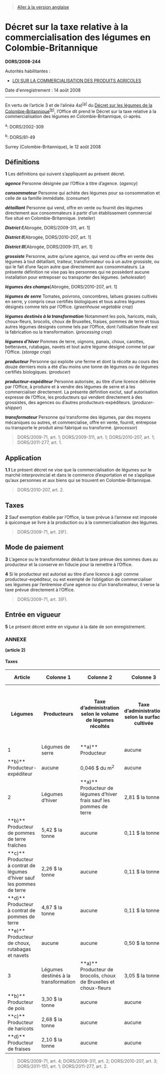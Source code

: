 > [Aller à la version anglaise](/en/Regulations/Statutory%20Orders%20and%20Regulations/2008/244.md)

# Décret sur la taxe relative à la commercialisation des légumes en Colombie-Britannique

**DORS/2008-244**

Autorités habilitantes : 
- [LOI SUR LA COMMERCIALISATION DES PRODUITS AGRICOLES](/fr/Lois/Lois%20révisées%20du%20Canada/A/A-6.md)

Date d'enregistrement : 14 août 2008

----------

En vertu de l’article 3 et de l’alinéa 4a)<sup><a href='#nbp_610908-F_hq_4786'>[a]</a></sup> du [Décret sur les légumes de la Colombie-Britannique](/fr/Règlements/Décrets,%20ordonnances%20et%20règlements%20statutaires/81/49.md)<sup><a href='#nbp_610908-F_hq_4273'>[b]</a></sup>, l’Office dit prend le Décret sur la taxe relative à la commercialisation des légumes en Colombie-Britannique, ci-après.

<a name='nbp_610908-F_hq_4786'><sup>a</sup></a>: DORS/2002-309<br />

<a name='nbp_610908-F_hq_4273'><sup>b</sup></a>: DORS/81-49<br />

Surrey (Colombie-Britannique), le 12 août 2008




## Définitions


**1** Les définitions qui suivent s’appliquent au présent décret.

***agence*** Personne désignée par l’Office à titre d’agence. (*agency*)

***consommateur*** Personne qui achète des légumes pour sa consommation et celle de sa famille immédiate. (*consumer*)

***détaillant*** Personne qui vend, offre en vente ou fournit des légumes directement aux consommateurs à partir d’un établissement commercial fixe situé en Colombie-Britannique. (*retailer*)

***District I***[Abrogée, DORS/2009-311, art. 1]

***District II***[Abrogée, DORS/2010-207, art. 1]

***District III***[Abrogée, DORS/2009-311, art. 1]

***grossiste*** Personne, autre qu’une agence, qui vend ou offre en vente des légumes à tout détaillant, traiteur, transformateur ou à un autre grossiste, ou qui le fait d’une façon autre que directement aux consommateurs. La présente définition ne vise pas les personnes qui ne possèdent aucune installation pour entreposer ou transporter des légumes. (*wholesaler*)

***légumes des champs***[Abrogée, DORS/2010-207, art. 1]

***légumes de serre*** Tomates, poivrons, concombres, laitues grasses cultivés en serre, y compris ceux certifiés biologiques et tous autres légumes désignés comme tels par l’Office. (*greenhouse vegetable crop*)

***légumes destinés à la transformation*** Notamment les pois, haricots, maïs, choux-fleurs, brocolis, choux de Bruxelles, fraises, pommes de terre et tous autres légumes désignés comme tels par l’Office, dont l’utilisation finale est la fabrication ou la transformation. (*processing crop*)

***légumes d’hiver*** Pommes de terre, oignons, panais, choux, carottes, betteraves, rutabagas, navets et tout autre légume désigné comme tel par l’Office. (*storage crop*)

***producteur*** Personne qui exploite une ferme et dont la récolte au cours des douze derniers mois a été d’au moins une tonne de légumes ou de légumes certifiés biologiques. (*producer*)

***producteur-expéditeur*** Personne autorisée, au titre d’une licence délivrée par l’Office, à produire et à vendre des légumes de serre et à les commercialiser directement. La présente définition exclut, sauf autorisation expresse de l’Office, les producteurs qui vendent directement à des grossistes, des agences ou d’autres producteurs-expéditeurs. (*producer-shipper*)

***transformateur*** Personne qui transforme des légumes, par des moyens mécaniques ou autres, et commercialise, offre en vente, fournit, entrepose ou transporte le produit ainsi fabriqué ou transformé. (*processor*)
> DORS/2009-71, art. 1; DORS/2009-311, art. 1; DORS/2010-207, art. 1; DORS/2011-277, art. 1.





## Application


**1.1** Le présent décret ne vise que la commercialisation de légumes sur le marché interprovincial et dans le commerce d’exportation et ne s’applique qu’aux personnes et aux biens qui se trouvent en Colombie-Britannique.
> DORS/2010-207, art. 2.





## Taxes


**2** Sauf exemption établie par l’Office, la taxe prévue à l’annexe est imposée à quiconque se livre à la production ou à la commercialisation des légumes.
> DORS/2009-71, art. 2(F).





## Mode de paiement


**3** L’agence ou le transformateur déduit la taxe prévue des sommes dues au producteur et la conserve en fiducie pour la remettre à l’Office.



**4** Si le producteur est autorisé au titre d’une licence à agir comme producteur-expéditeur, ou est exempté de l’obligation de commercialiser ses légumes par l’entremise d’une agence ou d’un transformateur, il verse la taxe prévue directement à l’Office.
> DORS/2009-71, art. 3(F).





## Entrée en vigueur


**5** Le présent décret entre en vigueur à la date de son enregistrement.




### **ANNEXE** 
**(article 2)**
<table>
<h4>Taxes</h4>
<tr>
<th>Article</th>
<th>Colonne 1</th>
<th>Colonne 2</th>
<th>Colonne 3</th>
<th>Colonne 4</th>
<th>Colonne 5</th>
<th>Colonne 6</th>
</tr>
<tr>
<th>Légumes</th>
<th>Producteurs</th>
<th>Taxe d’administration selon le volume de légumes récoltés</th>
<th>Taxe d’administration selon la surface cultivée</th>
<th>Taxe pour le développement de l’industrie et de la recherche selon le volume de légumes récoltés</th>
<th>Taxe pour le développement de l’industrie et de la recherche selon la surface cultivée</th>
</tr>
<tr>
<td>1</td>
<td>Légumes de serre</td>
<td>**a)** Producteur

</td>
<td>aucune</td>
<td>0,046 $ du m<sup>2</sup></td>
<td>aucune</td>
<td>0,12 $ du m<sup>2</sup></td>
</tr>
<tr>
<td>**b)** Producteur-expéditeur

</td>
<td>aucune</td>
<td>0,046 $ du m<sup>2</sup></td>
<td>aucune</td>
<td>0,12 $ du m<sup>2</sup></td>
</tr>
<tr>
<td>2</td>
<td>Légumes d’hiver</td>
<td>**a)** Producteur de légumes d’hiver frais sauf les pommes de terre

</td>
<td>2,81 $ la tonne</td>
<td>aucune</td>
<td>0,11 $ la tonne</td>
<td>aucune</td>
</tr>
<tr>
<td>**b)** Producteur de pommes de terre fraîches

</td>
<td>5,42 $ la tonne</td>
<td>aucune</td>
<td>0,11 $ la tonne</td>
<td>aucune</td>
</tr>
<tr>
<td>**c)** Producteur à contrat de légumes d’hiver sauf les pommes de terre

</td>
<td>2,26 $ la tonne</td>
<td>aucune</td>
<td>0,11 $ la tonne</td>
<td>aucune</td>
</tr>
<tr>
<td>**d)** Producteur à contrat de pommes de terre

</td>
<td>4,87 $ la tonne</td>
<td>aucune</td>
<td>0,11 $ la tonne</td>
<td>aucune</td>
</tr>
<tr>
<td>**e)** Producteur de choux, rutabagas et navets

</td>
<td>aucune</td>
<td>aucune</td>
<td>0,50 $ la tonne</td>
<td>aucune</td>
</tr>
<tr>
<td>3</td>
<td>Légumes destinés à la transformation</td>
<td>**a)** Producteur de brocolis, choux de Bruxelles et choux-fleurs

</td>
<td>3,05 $ la tonne</td>
<td>aucune</td>
<td>aucune</td>
<td>aucune</td>
</tr>
<tr>
<td>**b)** Producteur de pois

</td>
<td>3,30 $ la tonne</td>
<td>aucune</td>
<td>aucune</td>
<td>aucune</td>
</tr>
<tr>
<td>**c)** Producteur de haricots

</td>
<td>2,68 $ la tonne</td>
<td>aucune</td>
<td>aucune</td>
<td>aucune</td>
</tr>
<tr>
<td>**d)** Producteur de fraises

</td>
<td>2,10 $ la tonne</td>
<td>aucune</td>
<td>aucune</td>
<td>aucune</td>
</tr>
</table>

> DORS/2009-71, art. 4; DORS/2009-311, art. 2; DORS/2010-207, art. 3; DORS/2011-151, art. 1; DORS/2011-277, art. 2.


